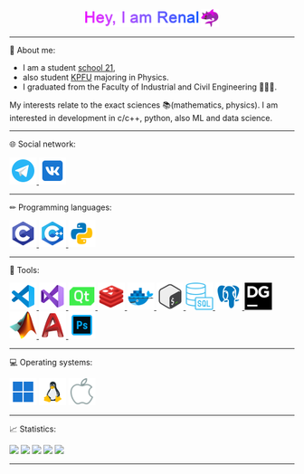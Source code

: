 <p id="header" align="center">
  <img src="https://github.com/JoKeRooo7/JoKeRooo7/raw/develop/gift/my_name.gif" alt="your_gif"
   width="200" height="28">
  <img src="https://github.com/JoKeRooo7/JoKeRooo7/blob/develop/image/devil_shark.png"
  alt="emoji_cat_in_shark" width="32" height="32" >
</p>

---

💬 About me:

* I am a student [school 21](https://21-school.ru/), 
* also student [KPFU](https://kpfu.ru/) majoring in Physics. 
* I graduated from the Faculty of Industrial and Civil Engineering 👨‍🎓🔨.

  
My interests relate to the exact sciences 📚(mathematics, physics). I am interested in development in c/c++, python, also ML and data science.

---

🌐 Social network:

<a href="https://t.me/JoKeRooo7">
  <img src="https://github.com/JoKeRooo7/JoKeRooo7/blob/develop/icons/icons8-telegram-96.png" alt="your_gif" 
     width="48" height="48">
</a>
<a href="https://vk.com/jokerooo7">
  <img src="https://github.com/JoKeRooo7/JoKeRooo7/blob/develop/icons/icons8-vk-96.png" alt="your_gif" 
     width="48" height="48">
</a>

---

✏ Programming languages:

<a href="https://en.wikipedia.org/wiki/C_(programming_language)">
  <img src="https://github.com/JoKeRooo7/JoKeRooo7/blob/develop/icons/c_language.png" alt="your_gif" 
     width="48" height="48">
</a>
<a href="https://en.wikipedia.org/wiki/C%2B%2B">
  <img src="https://github.com/JoKeRooo7/JoKeRooo7/blob/develop/icons/cpp_langugage.png" alt="your_gif" 
     width="48" height="48">
</a>
<a href="https://www.python.org/">
  <img src="https://github.com/JoKeRooo7/JoKeRooo7/blob/develop/icons/icons8-%D0%BF%D0%B8%D1%82%D0%BE%D0%BD-240.png" alt="your_gif" 
     width="48" height="48">
</a>

___

🔧 Tools:

<a href="https://code.visualstudio.com/">
  <img src="https://github.com/JoKeRooo7/JoKeRooo7/blob/develop/icons/icons8-visual-studio-code-2019-96.png" alt="your_gif" 
     width="48" height="48">
</a>
<a href="https://visualstudio.microsoft.com/">
  <img src="https://github.com/JoKeRooo7/JoKeRooo7/blob/develop/icons/icons8-visual-studio-96.png" alt="your_gif" 
     width="48" height="48">
</a>
<a href="https://www.qt.io/">
  <img src="https://github.com/JoKeRooo7/JoKeRooo7/blob/develop/icons/icons8-qt-100.png" alt="your_gif" 
     width="48" height="48">
</a>
<a href="https://redis.io/">
  <img src="https://github.com/JoKeRooo7/JoKeRooo7/blob/develop/icons/icons8-redis-240.png" alt="your_gif" 
     width="48" height="48">
</a>
<a href="https://www.docker.com/">
  <img src="https://github.com/JoKeRooo7/JoKeRooo7/blob/develop/icons/icons8-docker-240.png" alt="your_gif" 
     width="48" height="48">
</a>
<a href="https://en.wikipedia.org/wiki/Bash_(Unix_shell)">
  <img src="https://github.com/JoKeRooo7/JoKeRooo7/blob/develop/icons/bash.png" alt="your_gif" 
     width="48" height="48">
</a>
<a href="https://en.wikipedia.org/wiki/SQL">
  <img src="https://github.com/JoKeRooo7/JoKeRooo7/blob/develop/icons/icons8-sql-60%20(1).png" alt="your_gif" 
     width="48" height="48">
</a>
<a href="https://www.postgresql.org/">
  <img src="https://github.com/JoKeRooo7/JoKeRooo7/blob/develop/icons/icons8-postgresql-96.png" alt="your_gif" 
     width="48" height="48">
</a>
<a href="https://www.jetbrains.com/ru-ru/datagrip/">
  <img src="https://github.com/JoKeRooo7/JoKeRooo7/blob/develop/icons/datagrip.svg" alt="your_gif" 
     width="48" height="48">
</a>
<a href="https://www.mathworks.com/products/matlab.html">
  <img src="https://github.com/JoKeRooo7/JoKeRooo7/blob/develop/icons/Matlab_Logo.png" alt="your_gif" 
     width="48" height="48">
</a>
<a href="https://autocad.ru/">
<img src="https://github.com/JoKeRooo7/JoKeRooo7/blob/develop/icons/autocad.png" alt="your_gif" 
   width="48" height="48">
</a>
<a href="https://www.adobe.com/ru/products/photoshop.html">
  <img src="https://github.com/JoKeRooo7/JoKeRooo7/blob/develop/icons/icons8-photoshop-96.png" alt="your_gif" 
     width="48" height="48">
</a>

___

💻 Operating systems:

<img src="https://github.com/JoKeRooo7/JoKeRooo7/blob/develop/icons/icons8-windows-11-96.png" alt="your_gif" 
   width="48" height="48">
<img src="https://github.com/JoKeRooo7/JoKeRooo7/blob/develop/icons/inux.png" alt="your_gif" 
   width="48" height="48">
<img src="https://github.com/JoKeRooo7/JoKeRooo7/blob/develop/icons/icons8-macos-100.png" alt="your_gif" 
   width="48" height="48">

___

📈 Statistics:


![](https://github-profile-summary-cards.vercel.app/api/cards/profile-details?username=JoKeRooo7&theme=github_dark)
![](https://github-profile-summary-cards.vercel.app/api/cards/most-commit-language?username=JoKeRooo7&theme=github_dark)
![](https://github-profile-summary-cards.vercel.app/api/cards/repos-per-language?username=JoKeRooo7&theme=github_dark)
![](https://github-profile-summary-cards.vercel.app/api/cards/stats?username=JoKeRooo7&theme=github_dark)
![](https://github-profile-summary-cards.vercel.app/api/cards/productive-time?username=JoKeRooo7&github_dark)

___




